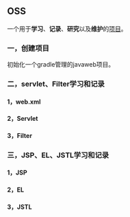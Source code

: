 ## OSS

一个用于**学习**、**记录**、**研究**以及**维护**的[项目](http://www.notreami.com)。


### 一，创建项目
初始化一个gradle管理的javaweb项目。

### 二，servlet、Filter学习和记录
#### 1，web.xml
#### 2，Servlet
#### 3，Filter

### 三，JSP、EL、JSTL学习和记录
#### 1，JSP
#### 2，EL
#### 3，JSTL